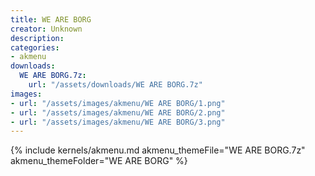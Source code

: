 ```yaml
---
title: WE ARE BORG
creator: Unknown
description: 
categories:
- akmenu
downloads:
  WE ARE BORG.7z:
    url: "/assets/downloads/WE ARE BORG.7z"
images:
- url: "/assets/images/akmenu/WE ARE BORG/1.png"
- url: "/assets/images/akmenu/WE ARE BORG/2.png"
- url: "/assets/images/akmenu/WE ARE BORG/3.png"
---
```


{% include kernels/akmenu.md akmenu_themeFile="WE ARE BORG.7z" akmenu_themeFolder="WE ARE BORG" %}
